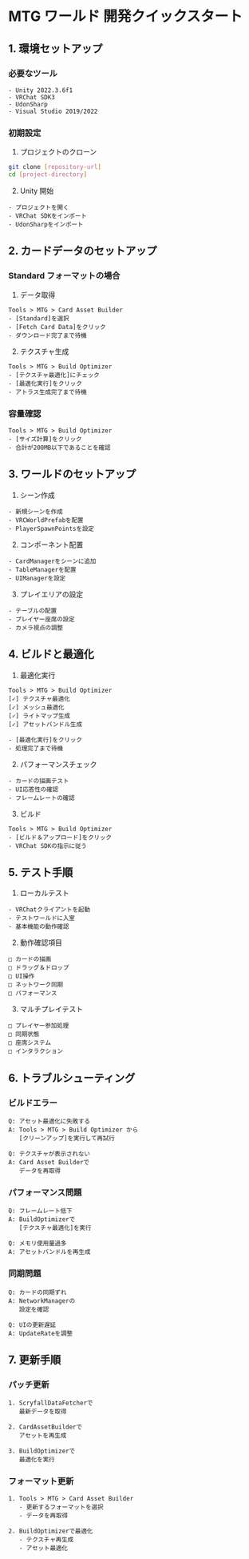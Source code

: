 # MTG ワールド 開発クイックスタート

## 1. 環境セットアップ

### 必要なツール

```
- Unity 2022.3.6f1
- VRChat SDK3
- UdonSharp
- Visual Studio 2019/2022
```

### 初期設定

1. プロジェクトのクローン

```bash
git clone [repository-url]
cd [project-directory]
```

2. Unity 開始

```
- プロジェクトを開く
- VRChat SDKをインポート
- UdonSharpをインポート
```

## 2. カードデータのセットアップ

### Standard フォーマットの場合

1. データ取得

```
Tools > MTG > Card Asset Builder
- [Standard]を選択
- [Fetch Card Data]をクリック
- ダウンロード完了まで待機
```

2. テクスチャ生成

```
Tools > MTG > Build Optimizer
- [テクスチャ最適化]にチェック
- [最適化実行]をクリック
- アトラス生成完了まで待機
```

### 容量確認

```
Tools > MTG > Build Optimizer
- [サイズ計算]をクリック
- 合計が200MB以下であることを確認
```

## 3. ワールドのセットアップ

1. シーン作成

```
- 新規シーンを作成
- VRCWorldPrefabを配置
- PlayerSpawnPointsを設定
```

2. コンポーネント配置

```
- CardManagerをシーンに追加
- TableManagerを配置
- UIManagerを設定
```

3. プレイエリアの設定

```
- テーブルの配置
- プレイヤー座席の設定
- カメラ視点の調整
```

## 4. ビルドと最適化

1. 最適化実行

```
Tools > MTG > Build Optimizer
[✓] テクスチャ最適化
[✓] メッシュ最適化
[✓] ライトマップ生成
[✓] アセットバンドル生成

- [最適化実行]をクリック
- 処理完了まで待機
```

2. パフォーマンスチェック

```
- カードの描画テスト
- UI応答性の確認
- フレームレートの確認
```

3. ビルド

```
Tools > MTG > Build Optimizer
- [ビルド＆アップロード]をクリック
- VRChat SDKの指示に従う
```

## 5. テスト手順

1. ローカルテスト

```
- VRChatクライアントを起動
- テストワールドに入室
- 基本機能の動作確認
```

2. 動作確認項目

```
□ カードの描画
□ ドラッグ＆ドロップ
□ UI操作
□ ネットワーク同期
□ パフォーマンス
```

3. マルチプレイテスト

```
□ プレイヤー参加処理
□ 同期状態
□ 座席システム
□ インタラクション
```

## 6. トラブルシューティング

### ビルドエラー

```
Q: アセット最適化に失敗する
A: Tools > MTG > Build Optimizer から
   [クリーンアップ]を実行して再試行

Q: テクスチャが表示されない
A: Card Asset Builderで
   データを再取得
```

### パフォーマンス問題

```
Q: フレームレート低下
A: BuildOptimizerで
   [テクスチャ最適化]を実行

Q: メモリ使用量過多
A: アセットバンドルを再生成
```

### 同期問題

```
Q: カードの同期ずれ
A: NetworkManagerの
   設定を確認

Q: UIの更新遅延
A: UpdateRateを調整
```

## 7. 更新手順

### パッチ更新

```
1. ScryfallDataFetcherで
   最新データを取得

2. CardAssetBuilderで
   アセットを再生成

3. BuildOptimizerで
   最適化を実行
```

### フォーマット更新

```
1. Tools > MTG > Card Asset Builder
   - 更新するフォーマットを選択
   - データを再取得

2. BuildOptimizerで最適化
   - テクスチャ再生成
   - アセット最適化
```
